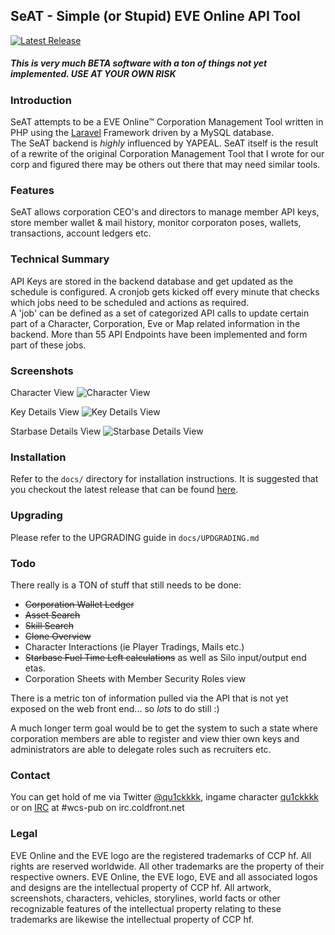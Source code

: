 ## SeAT - Simple (or Stupid) EVE Online API Tool ##

[![Latest Release](http://img.shields.io/github/release/eve-seat/seat.svg?style=flat)](https://github.com/eve-seat/seat/releases/latest)

##### *This is very much BETA software with a ton of things not yet implemented. USE AT YOUR OWN RISK* #####

### Introduction ###
SeAT attempts to be a EVE Online™ Corporation Management Tool written in PHP using the [Laravel][1] Framework driven by a MySQL database.  
The SeAT backend is *highly* influenced by YAPEAL. SeAT itself is the result of a rewrite of the original Corporation Management Tool that I wrote for our corp and figured there may be others out there that may need similar tools.

### Features ###
SeAT allows corporation CEO's and directors to manage member API keys, store member wallet & mail history, monitor corporaton poses, wallets, transactions, account ledgers etc.

### Technical Summary ###
API Keys are stored in the backend database and get updated as the schedule is configured. A cronjob gets kicked off every minute that checks which jobs need to be scheduled and actions as required.  
A 'job' can be defined as a set of categorized API calls to update certain part of a Character, Corporation, Eve or Map related information in the backend. More than 55 API Endpoints have been implemented and form part of these jobs.

### Screenshots ###

Character View
![Character View](http://i.imgur.com/vKkE7bv.png)

Key Details View
![Key Details View](http://i.imgur.com/DUQCP7q.png)

Starbase Details View
![Starbase Details View](http://i.imgur.com/es3uIkA.png)

### Installation ###
Refer to the `docs/` directory for installation instructions. It is suggested that you checkout the latest release that can be found [here](https://github.com/eve-seat/seat/releases).

### Upgrading ###
Please refer to the UPGRADING guide in `docs/UPDGRADING.md`

### Todo ###
There really is a TON of stuff that still needs to be done:

- ~~Corporation Wallet Ledger~~
- ~~Asset Search~~
- ~~Skill Search~~
- ~~Clone Overview~~
- Character Interactions (ie Player Tradings, Mails etc.)
- ~~Starbase Fuel Time Left calculations~~ as well as Silo input/output end etas.
- Corporation Sheets with Member Security Roles view

There is a metric ton of information pulled via the API that is not yet exposed on the web front end... so *lots* to do still :)

A much longer term goal would be to get the system to such a state where corporation members are able to register and view thier own keys and administrators are able to delegate roles such as recruiters etc.

### Contact ###
You can get hold of me via Twitter [@qu1ckkkk](https://twitter.com/qu1ckkkk), ingame character [qu1ckkkk](http://evewho.com/pilot/qu1ckkkk) or on [IRC](https://kiwiirc.com/client/irc.coldfront.net/?nick=seat_user|?#wcs-pub) at #wcs-pub on irc.coldfront.net

  [1]: http://laravel.com/

### Legal ###
EVE Online and the EVE logo are the registered trademarks of CCP hf. All rights are reserved worldwide. All other trademarks are the property of their respective owners. EVE Online, the EVE logo, EVE and all associated logos and designs are the intellectual property of CCP hf. All artwork, screenshots, characters, vehicles, storylines, world facts or other recognizable features of the intellectual property relating to these trademarks are likewise the intellectual property of CCP hf.

